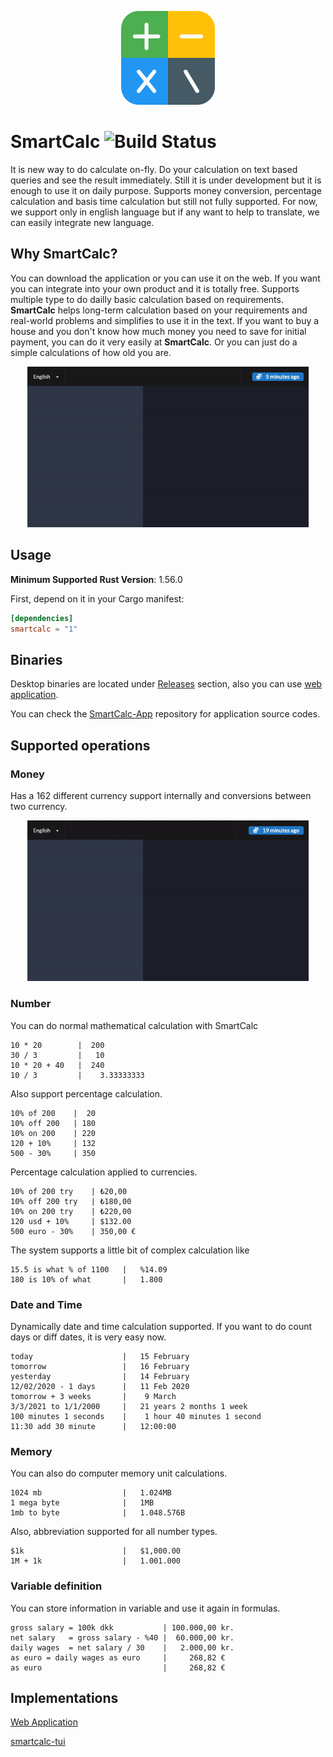 <p align="center">
  <img src="assets/smartcalc.png" alt="SmartCalc" width="150" height="150" />
</p>


# SmartCalc ![Build Status](https://github.com/erhanbaris/smartcalc/actions/workflows/build_and_test.yml/badge.svg)


 It is new way to do calculate on-fly. Do your calculation on text based queries and see the result immediately. Still it is under development but it is enough to use it on daily purpose. Supports money conversion, percentage calculation and basis time calculation but still not fully supported. For now, we support only in english language but if any want to help to translate, we can easily integrate new language.


## Why SmartCalc?
You can download the application or you can use it on the web. If you want you can integrate into your own product and it is totally free. Supports multiple type to do dailly basic calculation based on requirements.
**SmartCalc** helps long-term calculation based on your requirements and real-world problems and simplifies to use it in the text. If you want to buy a house and you don't know how much money you need to save for initial payment, you can do it very easily at **SmartCalc**. Or you can just do a simple calculations of how old you are.

<p align="center">
  <img src="assets/show-1.gif" alt="SmartCalc" width="450" />
</p>

## Usage

**Minimum Supported Rust Version**: 1.56.0

First, depend on it in your Cargo manifest:

```toml
[dependencies]
smartcalc = "1"
```

## Binaries
Desktop binaries are located under [Releases](https://github.com/erhanbaris/smartcalc/releases) section, also you can use [web application](https://erhanbaris.github.io/smartcalc-app/).

You can check the [SmartCalc-App](https://github.com/erhanbaris/smartcalc-app) repository for application source codes.

## Supported operations

### Money
Has a 162 different currency support internally and conversions between two currency.


<p align="center">
  <img src="assets/show-2.gif" alt="SmartCalc" width="450" />
</p>


### Number
You can do normal mathematical calculation with SmartCalc

```
10 * 20        |  200
30 / 3         |   10
10 * 20 + 40   |  240
10 / 3         |    3.33333333
```

Also support percentage calculation.
```
10% of 200    |  20
10% off 200   | 180
10% on 200    | 220
120 + 10%     | 132
500 - 30%     | 350
```
Percentage calculation applied to currencies.
```
10% of 200 try    | ₺20,00
10% off 200 try   | ₺180,00
10% on 200 try    | ₺220,00
120 usd + 10%     | $132.00
500 euro - 30%    | 350,00 €
```

The system supports a little bit of complex calculation like
```
15.5 is what % of 1100   |   %14.09
180 is 10% of what       |   1.800
```

### Date and Time
Dynamically date and time calculation supported. If you want to do count days or diff dates, it is very easy now.
```
today                    |   15 February
tomorrow                 |   16 February
yesterday                |   14 February
12/02/2020 - 1 days      |   11 Feb 2020
tomorrow + 3 weeks       |    9 March
3/3/2021 to 1/1/2000     |   21 years 2 months 1 week
100 minutes 1 seconds    |    1 hour 40 minutes 1 second
11:30 add 30 minute      |   12:00:00
```

### Memory
You can also do computer memory unit calculations.
```
1024 mb                  |   1.024MB
1 mega byte              |   1MB
1mb to byte              |   1.048.576B
```

Also, abbreviation supported for all number types.
```
$1k                      |   $1,000.00
1M + 1k                  |   1.001.000
```

### Variable definition
You can store information in variable and use it again in formulas. 
```
gross salary = 100k dkk           | 100.000,00 kr.
net salary   = gross salary - %40 |  60.000,00 kr.
daily wages  = net salary / 30    |   2.000,00 kr.
as euro = daily wages as euro     |     268,82 €
as euro                           |     268,82 €
```

## Implementations

[Web Application](erhanbaris.github.io/smartcalc-web/)

[smartcalc-tui](https://github.com/superhawk610/smartcalc-tui)
